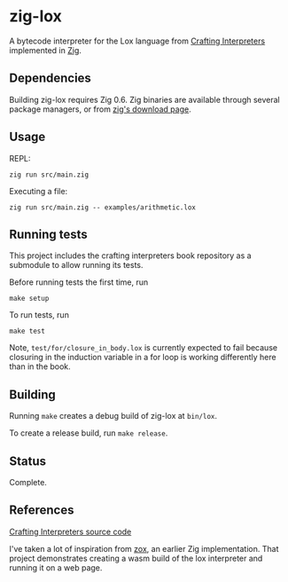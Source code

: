 # zig-lox

A bytecode interpreter for the Lox language from [Crafting Interpreters](http://craftinginterpreters.com/) implemented in [Zig](https://ziglang.org/).

## Dependencies

Building zig-lox requires Zig 0.6. Zig binaries are available through several package managers, or from [zig's download page](https://ziglang.org/download/#release-0.6.0).

## Usage

REPL:
```
zig run src/main.zig
```

Executing a file:
```
zig run src/main.zig -- examples/arithmetic.lox
```

## Running tests

This project includes the crafting interpreters book repository as a submodule to allow running its tests.

Before running tests the first time, run

```
make setup
```

To run tests, run

```
make test
```

Note, `test/for/closure_in_body.lox` is currently expected to fail because closuring in the induction variable in a for loop is working differently here than in the book.

## Building

Running `make` creates a debug build of zig-lox at `bin/lox`.

To create a release build, run `make release`.

## Status

Complete.

## References

[Crafting Interpreters source code](https://github.com/munificent/craftinginterpreters)

I've taken a lot of inspiration from [zox](https://github.com/raulgrell/zox), an earlier Zig implementation. That project demonstrates creating a wasm build of the lox interpreter and running it on a web page.
